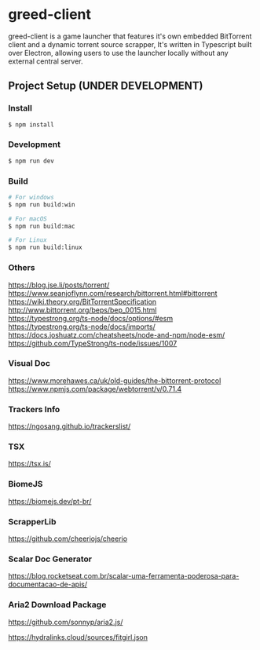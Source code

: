 # greed-client
greed-client is a game launcher that features it's own embedded BitTorrent client and a dynamic torrent source scrapper, It's written in Typescript built over Electron, allowing users to use the launcher locally without any external central server.

## Project Setup (UNDER DEVELOPMENT)

### Install

```bash
$ npm install
```

### Development

```bash
$ npm run dev
```

### Build

```bash
# For windows
$ npm run build:win

# For macOS
$ npm run build:mac

# For Linux
$ npm run build:linux
```

### Others
https://blog.jse.li/posts/torrent/<br>
https://www.seanjoflynn.com/research/bittorrent.html#bittorrent<br>
https://wiki.theory.org/BitTorrentSpecification<br>
http://www.bittorrent.org/beps/bep_0015.html<br>
https://typestrong.org/ts-node/docs/options/#esm<br>
https://typestrong.org/ts-node/docs/imports/<br>
https://docs.joshuatz.com/cheatsheets/node-and-npm/node-esm/<br>
https://github.com/TypeStrong/ts-node/issues/1007<br>

### Visual Doc
https://www.morehawes.ca/uk/old-guides/the-bittorrent-protocol<br>
https://www.npmjs.com/package/webtorrent/v/0.71.4<br>

### Trackers Info
https://ngosang.github.io/trackerslist/

### TSX
https://tsx.is/<br>

### BiomeJS
https://biomejs.dev/pt-br/

### ScrapperLib 
https://github.com/cheeriojs/cheerio<br>

### Scalar Doc Generator
https://blog.rocketseat.com.br/scalar-uma-ferramenta-poderosa-para-documentacao-de-apis/

### Aria2 Download Package
https://github.com/sonnyp/aria2.js/

https://hydralinks.cloud/sources/fitgirl.json
